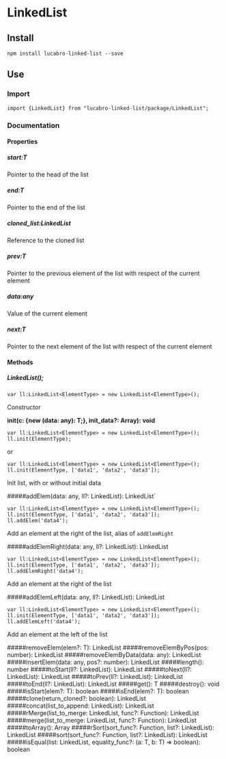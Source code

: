 # LinkedList

## Install

    npm install lucabro-linked-list --save

## Use

### Import

    import {LinkedList} from "lucabro-linked-list/package/LinkedList";
    
### Documentation

#### Properties

##### start:T

Pointer to the head of the list

##### end:T

Pointer to the end of the list

##### cloned_list:LinkedList<T>

Reference to the cloned list

##### prev:T

Pointer to the previous element of the list with respect of the current element 

##### data:any

Value of the current element

##### next:T

Pointer to the next element of the list with respect of the current element 
    
#### Methods

##### LinkedList();
   
    var ll:LinkedList<ElementType> = new LinkedList<ElementType>();
    
Constructor
   
**init(c: {new (data: any): T;}, init_data?: Array<any>): void**

    var ll:LinkedList<ElementType> = new LinkedList<ElementType>();
    ll.init(ElementType);
    
or

    var ll:LinkedList<ElementType> = new LinkedList<ElementType>();
    ll.init(ElementType, ['data1', 'data2', 'data3']);
    
Init list, with or without initial data

#####addElem(data: any, ll?: LinkedList<T>): LinkedList<T>`

    var ll:LinkedList<ElementType> = new LinkedList<ElementType>();
    ll.init(ElementType, ['data1', 'data2', 'data3']);
    ll.addElem('data4');
    
Add an element at the right of the list, alias of `addElemRight`

#####addElemRight(data: any, ll?: LinkedList<T>): LinkedList<T>

    var ll:LinkedList<ElementType> = new LinkedList<ElementType>();
    ll.init(ElementType, ['data1', 'data2', 'data3']);
    ll.addElemRight('data4');
    
Add an element at the right of the list
    
#####addElemLeft(data: any, ll?: LinkedList<T>): LinkedList<T>
    
    var ll:LinkedList<ElementType> = new LinkedList<ElementType>();
    ll.init(ElementType, ['data1', 'data2', 'data3']);
    ll.addElemLeft('data4');

Add an element at the left of the list
    
#####removeElem(elem?: T): LinkedList<T>
#####removeElemByPos(pos: number): LinkedList<T>
#####removeElemByData(data: any): LinkedList<T>
#####insertElem(data: any, pos?: number): LinkedList<T>
#####length(): number
#####toStart(ll?: LinkedList<T>): LinkedList<T>
#####toNext(ll?: LinkedList<T>): LinkedList<T>
#####toPrev(ll?: LinkedList<T>): LinkedList<T>
#####toEnd(ll?: LinkedList<T>): LinkedList<T>
#####get(): T
#####destroy(): void
#####isStart(elem?: T): boolean
#####isEnd(elem?: T): boolean
#####clone(return_cloned?: boolean): LinkedList<T>
#####concat(list_to_append: LinkedList<T>): LinkedList<T>
#####rMerge(list_to_merge: LinkedList<T>, func?: Function): LinkedList<T>
#####merge(list_to_merge: LinkedList<T>, func?: Function): LinkedList<T>
#####toArray(): Array<any>
#####rSort(sort_func?: Function, list?: LinkedList<T>): LinkedList<T>
#####sort(sort_func?: Function, list?: LinkedList<T>): LinkedList<T>
#####isEqual(list: LinkedList<T>, equality_func?: (a: T, b: T) => boolean): boolean
